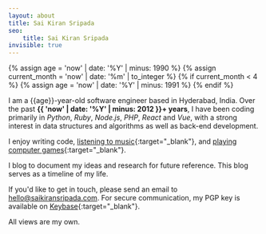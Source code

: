 ```yaml
---
layout: about
title: Sai Kiran Sripada
seo:
    title: Sai Kiran Sripada
invisible: true
---
```


{% assign age = 'now' | date: '%Y' | minus: 1990 %}
{% assign current_month = 'now' | date: '%m' | to_integer %}
{% if current_month < 4 %}
    {% assign age = 'now' | date: '%Y' | minus: 1991 %}
{% endif %}

I am a {{age}}-year-old software engineer based in Hyderabad, India. Over the past **{{ 'now' | date: '%Y' | minus: 2012 }}+ years**, I have been coding primarily in *Python*, *Ruby*, *Node.js*, *PHP*, *React* and *Vue*, with a strong interest in data structures and algorithms as well as back-end development.

I enjoy writing code, [listening to music](https://www.last.fm/user/thephpguy){:target="_blank"}, <span class="strikethrough">and [playing computer games](https://steamcommunity.com/id/saikiransripada){:target="_blank"}</span>.

I blog to document my ideas and research for future reference. This blog serves as a timeline of my life.

If you'd like to get in touch, please send an email to [hello@saikiransripada.com](mailto:hello@saikiransripada.com). For secure communication, my PGP key is available on [Keybase](https://keybase.io/saikiransripada){:target="_blank"}.

All views are my own.
